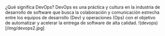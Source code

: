 ¿Qué significa DevOps?
DevOps es una práctica y cultura en la industria de desarrollo de software que busca la colaboración y comunicación estrecha entre los equipos de desarrollo (Dev) y operaciones (Ops) con el objetivo de automatizar y acelerar la entrega de software de alta calidad. 
 !(devops)[/img/devops2.jpg]
